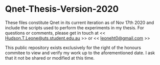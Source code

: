 # Qnet-Thesis-Version-2020

These files constitute Qnet in its current iteration as of Nov 17th 2020 and include the scripts used to perform the experiments in my thesis. For questions or comments, please get in touch at << Hudson.T.Leone@uts.student.edu.au >> or << leoneht0@gmail.com >> 

This public repository exists exclusively for the right of the honours commitee to view and verify my work up to the aforementioned date. I ask that it not be shared or modified at this time.
